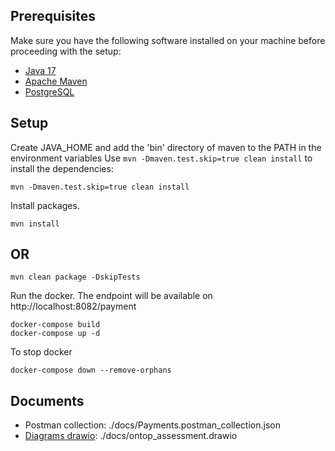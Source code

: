 ## Prerequisites
Make sure you have the following software installed on your machine before proceeding with the setup:

- [Java 17](https://www.oracle.com/java/technologies/javase/jdk17-archive-downloads.html)
- [Apache Maven](https://maven.apache.org/download.cgi)
- [PostgreSQL](https://www.postgresql.org/download/)

## Setup

Create JAVA_HOME and add the 'bin' directory of maven to the PATH in the environment variables
Use `mvn -Dmaven.test.skip=true clean install` to install the dependencies:

```shell script
mvn -Dmaven.test.skip=true clean install
```

Install packages.

```shell script
mvn install
```

## OR

```shell script
mvn clean package -DskipTests
```

Run the docker. The endpoint will be available on http://localhost:8082/payment
```shell script
docker-compose build
docker-compose up -d
```
To stop docker
```shell scrip
docker-compose down --remove-orphans
```

## Documents
- Postman collection: ./docs/Payments.postman_collection.json
- [Diagrams drawio](https://app.diagrams.net/): ./docs/ontop_assessment.drawio
